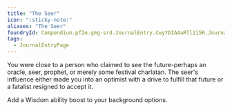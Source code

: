 ```yaml
---
title: "The Seer"
icon: ":sticky-note:"
aliases: "The Seer"
foundryId: Compendium.pf2e.gmg-srd.JournalEntry.CwyYDIAAuRll2i5R.JournalEntryPage.jFhGi9I1LsiUMPhj
tags:
  - JournalEntryPage
---
```

You were close to a person who claimed to see the future-perhaps an oracle, seer, prophet, or merely some festival charlatan. The seer's influence either made you into an optimist with a drive to fulfill that future or a fatalist resigned to accept it.

Add a Wisdom ability boost to your background options.